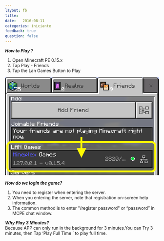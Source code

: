 ```yaml
---
layout: fb
title:  
date:   2016-08-11
categories: iniciante
feedback: true
question: false
---
```

***How to Play ?***  
1. Open Minecraft PE 0.15.x  
2. Tap Play - Friends  
3. Tap the Lan Games Button to Play  

![screenshot](/assets/images/easyplay.png)

***How do we login the game?***  
1. You need to register when entering the server.  
2. When you entering the server, note that registration on-screen help information.  
3. The common method is to enter "/register password" or “password” in MCPE chat window.  

***Why Play 3 Minutes?***  
Because APP can only run in the background for 3 minutes.You can Try 3 minutes, then Tap ‘Play Full Time ’ to play full time. 
	